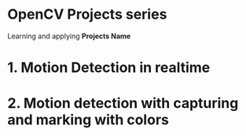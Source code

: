 # OpenCV Projects series
Learning and applying
**Projects Name**
# 1. Motion Detection in realtime
# 2. Motion detection with capturing and marking with colors



